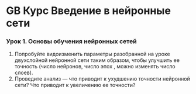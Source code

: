 # GB Курс Введение в нейронные сети

### Урок 1. Основы обучения нейронных сетей

1.	Попробуйте видоизменить параметры разобранной на уроке двухслойной нейронной сети таким образом, чтобы улучшить ее точность (число нейронов, число эпох , можно изменять число слоев).
2.	Проведите анализ — что приводит к ухудшению точности нейронной сети? Что приводит к увеличению ее точности?


